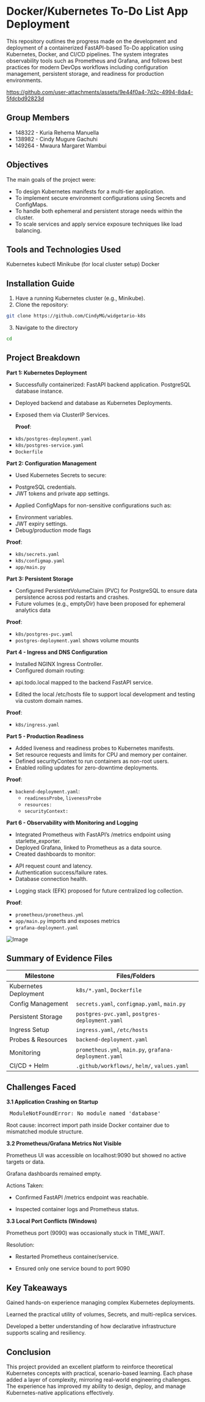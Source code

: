 # Docker/Kubernetes To-Do List App Deployment

This repository outlines the progress made on the development and deployment of a containerized
FastAPI-based To-Do application using Kubernetes, Docker, and CI/CD pipelines. The system
integrates observability tools such as Prometheus and Grafana, and follows best practices for modern
DevOps workflows including configuration management, persistent storage, and readiness for production
environments.

https://github.com/user-attachments/assets/9e44f0a4-7d2c-4994-8da4-5fdcbd92823d

## Group Members
- 148322 - Kuria Rehema Manuella
- 138982 - Cindy Mugure Gachuhi
- 149264 - Mwaura Margaret Wambui

## Objectives

The main goals of the project were:

- To design Kubernetes manifests for a multi-tier application.
- To implement secure environment configurations using Secrets and ConfigMaps.
- To handle both ephemeral and persistent storage needs within the cluster.
- To scale services and apply service exposure techniques like load balancing.

## Tools and Technologies Used

Kubernetes
kubectl
Minikube (for local cluster setup)
Docker

## Installation Guide

1. Have a running Kubernetes cluster (e.g., Minikube).
2. Clone the repository:

```bash
git clone https://github.com/CindyMG/widgetario-k8s
```
3. Navigate to the directory
```bash
cd 
```

## Project Breakdown

**Part 1: Kubernetes Deployment**
* Successfully containerized:
  FastAPI backend application.
  PostgreSQL database instance.
* Deployed backend and database as Kubernetes Deployments.
* Exposed them via ClusterIP Services.

  **Proof**:
- `k8s/postgres-deployment.yaml`
- `k8s/postgres-service.yaml`
- `Dockerfile`

**Part 2: Configuration Management**
* Used Kubernetes Secrets to secure:
 - PostgreSQL credentials.
 - JWT tokens and private app settings.
* Applied ConfigMaps for non-sensitive configurations such as:
 - Environment variables.
 - JWT expiry settings.
 - Debug/production mode flags

 **Proof**:
- `k8s/secrets.yaml`
- `k8s/configmap.yaml`
- `app/main.py`

**Part 3: Persistent Storage**
* Configured PersistentVolumeClaim (PVC) for PostgreSQL to ensure data persistence across pod restarts and crashes.
* Future volumes (e.g., emptyDir) have been proposed for ephemeral analytics data

**Proof**:
- `k8s/postgres-pvc.yaml`
- `postgres-deployment.yaml` shows volume mounts

**Part 4 - Ingress and DNS Configuration**
* Installed NGINX Ingress Controller.
* Configured domain routing:
 - api.todo.local mapped to the backend FastAPI service.
* Edited the local /etc/hosts file to support local development and testing via custom domain names.

**Proof**:
- `k8s/ingress.yaml`

**Part 5 - Production Readiness**
* Added liveness and readiness probes to Kubernetes manifests.
* Set resource requests and limits for CPU and memory per container.
* Defined securityContext to run containers as non-root users.
* Enabled rolling updates for zero-downtime deployments.

**Proof**:
- `backend-deployment.yaml`:
  - `readinessProbe`, `livenessProbe`
  - `resources:`
  - `securityContext:`

 **Part 6 - Observability with Monitoring and Logging**
* Integrated Prometheus with FastAPI’s /metrics endpoint using starlette_exporter.
* Deployed Grafana, linked to Prometheus as a data source.
* Created dashboards to monitor:
 - API request count and latency.
 - Authentication success/failure rates.
 - Database connection health.
* Logging stack (EFK) proposed for future centralized log collection.

**Proof**:
- `prometheus/prometheus.yml`
- `app/main.py` imports and exposes metrics
- `grafana-deployment.yaml`

![Image](https://github.com/user-attachments/assets/69e64102-dd93-4237-b697-e12382d7b114)


## Summary of Evidence Files

| Milestone                     | Files/Folders                                              |
|------------------------------|------------------------------------------------------------|
| Kubernetes Deployment        | `k8s/*.yaml`, `Dockerfile`                                |
| Config Management            | `secrets.yaml`, `configmap.yaml`, `main.py`               |
| Persistent Storage           | `postgres-pvc.yaml`, `postgres-deployment.yaml`           |
| Ingress Setup                | `ingress.yaml`, `/etc/hosts`                              |
| Probes & Resources           | `backend-deployment.yaml`                                 |
| Monitoring                   | `prometheus.yml`, `main.py`, `grafana-deployment.yaml`    |
| CI/CD + Helm                 | `.github/workflows/`, `helm/`, `values.yaml`              |



## Challenges Faced

**3.1 Application Crashing on Startup**

<pre> ModuleNotFoundError: No module named 'database' </pre>

Root cause: incorrect import path inside Docker container due to mismatched module structure.

**3.2 Prometheus/Grafana Metrics Not Visible**

Prometheus UI was accessible on localhost:9090 but showed no active targets or data.

Grafana dashboards remained empty.

Actions Taken:

  - Confirmed FastAPI /metrics endpoint was reachable.

  - Inspected container logs and Prometheus status.
  
**3.3 Local Port Conflicts (Windows)**

Prometheus port (9090) was occasionally stuck in TIME_WAIT.

Resolution:

- Restarted Prometheus container/service.
   
- Ensured only one service bound to port 9090

## Key Takeaways

Gained hands-on experience managing complex Kubernetes deployments.

Learned the practical utility of volumes, Secrets, and multi-replica services.

Developed a better understanding of how declarative infrastructure supports scaling and resiliency.

## Conclusion

This project provided an excellent platform to reinforce theoretical Kubernetes concepts with practical, scenario-based learning. Each phase added a layer of complexity, mirroring real-world engineering challenges. The experience has improved my ability to design, deploy, and manage Kubernetes-native applications effectively.
